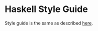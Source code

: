 <!--
SPDX-FileCopyrightText: 2021 TQ Tezos

SPDX-License-Identifier: LicenseRef-MIT-TQ
-->

# Haskell Style Guide

Style guide is the same as described [here][tezos-style].

[tezos-style]:  https://gitlab.com/morley-framework/morley/-/blob/master/docs/code-style.md
